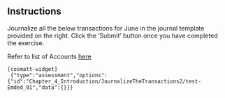 ## Instructions

Journalize all the below transactions for June in the journal template provided on the right. Click the ‘Submit’ button once you have completed the exercise. 

Refer to list of Accounts [here](htt "Cash,&#013;Common Stock,&#013;Miscellaneous Expense,&#013;Supplies Expense,&#013;Accounts Payable, &#013;Fees Earned,&#013;Accounts Receivable,&#013;Salary Expense,&#013;Truck Expense,&#013;Cash Dividends")

```
[cosmatt-widget]
 {"type":"assessment","options":{"id":"Chapter_4_Introduction/JournalizeTheTransactions2/test-Emded_01","data":{}}} 
```
